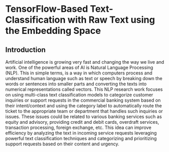 # TensorFlow-Based Text-Classification with Raw Text using the Embedding Space

## Introduction
Artificial intelligence is growing very fast and changing the way we live and work. One of the powerful areas of AI is Natural Language Processing (NLP). This in simple terms, is a way in which computers process and understand human language such as text or speech by breaking down the words or sentences into smaller parts and converting the texts into numerical representations called vectors. This NLP research work focuses on using multi-class text classification models to categorize customer inquiries or support requests in the commercial banking system based on their intent/context and using the category label to automatically route the ticket to the appropriate team or department that handles such inquiries or issues. These issues could be related to various banking services such as equity and advisory, providing credit and debit cards, overdraft services, transaction processing, foreign exchange, etc. This idea can improve efficiency by analyzing the text in incoming service requests leveraging powerful text classification techniques and categorizing and prioritizing support requests based on their content and urgency.

